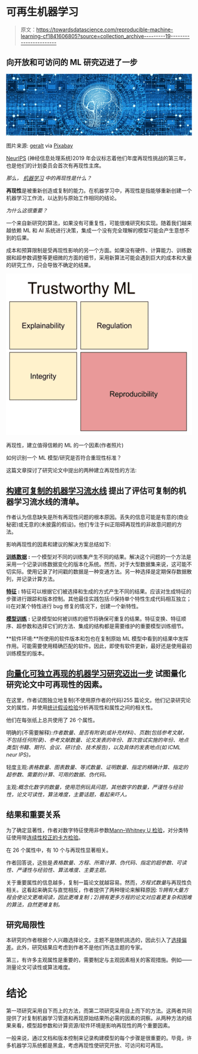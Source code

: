 # 可再生机器学习

> 原文：<https://towardsdatascience.com/reproducible-machine-learning-cf1841606805?source=collection_archive---------19----------------------->

## 向开放和可访问的 ML 研究迈进了一步

![](img/207408d3598af64bf3962378176f0b01.png)

图片来源: [geralt](https://pixabay.com/users/geralt-9301/) via [Pixabay](https://pixabay.com)

[NeurIPS](https://nips.cc) (神经信息处理系统)2019 年会议标志着他们年度再现性挑战的第三年，也是他们的计划委员会首次有再现性主席。

*那么，* [*机器学习*](https://www.mathworks.com/discovery/machine-learning.html) *中的再现性是什么？*

**再现性**是被重新创造或复制的能力。在机器学习中，再现性是指能够重新创建一个机器学习工作流，以达到与原始工作相同的结论。

*为什么这很重要？*

一个来自新研究的算法，如果没有可重复性，可能很难研究和实现。随着我们越来越依赖 ML 和 AI 系统进行决策，集成一个没有完全理解的模型可能会产生意想不到的后果。

成本和预算限制是受再现性影响的另一个方面。如果没有硬件、计算能力、训练数据和超参数调整等更细微的方面的细节，采用新算法可能会遇到巨大的成本和大量的研究工作，只会导致不确定的结果。

![](img/3e081b70fec3ac083c30eef58e431553.png)

再现性，建立值得信赖的 ML 的一个因素(作者照片)

如何识别一个 ML 模型/研究是否符合重现性标准？

这篇文章探讨了研究论文中提出的两种建立再现性的方法:

## [**构建可复制的机器学习流水线**](https://arxiv.org/pdf/1810.04570.pdf) 提出了评估可复制的机器学习流水线的清单。

作者认为信息缺失是所有再现性问题的根本原因。丢失的信息可能是有意的(商业秘密)或无意的(未披露的假设)。他们专注于纠正阻碍再现性的非故意问题的方法。

影响再现性的因素和建议的解决方案总结如下:

[**训练数据**](https://hackernoon.com/what-is-training-data-really-adf0b97a116c) **:** 一个模型对不同的训练集产生不同的结果。解决这个问题的一个方法是采用一个记录训练数据变化的版本化系统。然而，对于大型数据集来说，这可能不切实际。使用记录了时间戳的数据是一种变通方法。另一种选择是定期保存数据散列，并记录计算方法。

[**特征**](https://www.datarobot.com/wiki/feature/) **:** 特征可以根据它们被选择和生成的方式产生不同的结果。应该对生成特征的步骤进行跟踪和版本控制。其他最佳实践包括:I)保持单个特性生成代码相互独立；ii)在对某个特性进行 bug 修复的情况下，创建一个新特性。

[**模型训练**](https://developers.google.com/machine-learning/crash-course/descending-into-ml/training-and-loss) **:** 记录模型如何被训练的细节将确保可重复的结果。特征变换、特征顺序、超参数和选择它们的方法、集成的结构都是需要维护的重要模型训练细节。

**软件环境:**所使用的软件版本和包也在复制原始 ML 模型中看到的结果中发挥作用。可能需要使用精确匹配的软件。因此，即使有软件更新，最好还是使用最初训练模型的版本。

## [**向量化可独立再现的机器学习研究迈出一步**](https://arxiv.org/pdf/1909.06674.pdf) 试图量化研究论文中可再现性的因素。

在这里，作者试图独立地复制(不使用原作者的代码)255 篇论文。他们记录研究论文的属性，并使用[统计假设检验](https://en.wikipedia.org/wiki/Statistical_hypothesis_testing)分析再现性和属性之间的相关性。

他们在每张纸上总共使用了 26 个属性。

明确的(不需要解释):*作者数量、是否有附录(或补充材料)、页数(包括参考文献，不包括任何附录)、参考文献数量、论文发表的年份、首次尝试实施的年份、地点类型(书籍、期刊、会议、研讨会、技术报告)，以及具体的发表地点(如 ICML neur IPS)。*

轻度主观:*表格数量、图表数量、等式数量、证明数量、指定的精确计算、指定的超参数、需要的计算、可用的数据、伪代码。*

主观:*概念化数字的数量，使用范例玩具问题，其他数字的数量，严谨性与经验性，论文可读性，算法难度，主要话题，看起来吓人。*

## 结果和重要关系

为了确定显著性，作者对数字特征使用非参数[Mann–Whitney U 检验](http://sphweb.bumc.bu.edu/otlt/mph-modules/bs/bs704_nonparametric/BS704_Nonparametric4.html)，对分类特征使用带[连续性校正的](https://www.statisticshowto.datasciencecentral.com/what-is-the-continuity-correction-factor/)[卡方检验](https://www.bmj.com/about-bmj/resources-readers/publications/statistics-square-one/8-chi-squared-tests)。

在 26 个属性中，有 10 个与再现性显著相关。

作者回答说，这些是*表格数量、方程、所需计算、伪代码、指定的超参数、可读性、严谨性与经验性、算法难度、主要主题。*

关于重要属性的信息越多，复制一篇论文就越容易。然而，*方程式数量*与再现性负相关。这看起来确实与直觉相反，作者提供了两种理论来解释原因: *1)拥有大量方程会使论文更难阅读，因此更难复制；2)拥有更多方程的论文对应着更复杂和困难的算法，自然更难复制。*

## 研究局限性

本研究的作者根据个人兴趣选择论文。主题不是随机挑选的，因此引入了[选择偏差](https://en.wikipedia.org/wiki/Selection_bias)。此外，研究结果应考虑到作者不是他们所选主题的专家。

第三，有许多主观属性是重要的，需要制定与主观因素相关的客观措施。例如——测量论文可读性或算法难度。

# 结论

第一项研究采用自下而上的方法，而第二项研究采用自上而下的方法。这两者共同提供了对复制机器学习管道和再现原始结果所必需的因素的洞察。从两种方法的结果来看，模型超参数和计算资源/软件环境是影响再现性的两个重要因素。

一般来说，通过文档和版本控制来记录构建模型的每个步骤是很重要的。毕竟，许多机器学习系统都是黑盒，考虑再现性使研究开放、可访问和可再现。